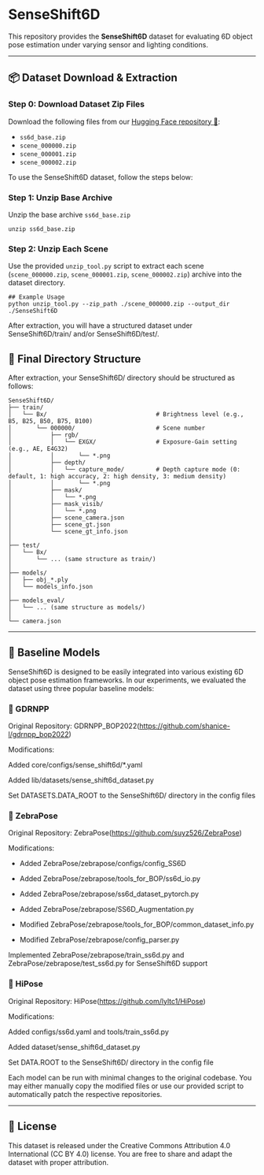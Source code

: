 # SenseShift6D
This repository provides the **SenseShift6D** dataset for evaluating 6D object pose estimation under varying sensor and lighting conditions.

---

## 📦 Dataset Download & Extraction
### Step 0: Download Dataset Zip Files
Download the following files from our [Hugging Face repository 🤗](https://huggingface.co/datasets/Yegyu/SenseShift6D):
- `ss6d_base.zip`
- `scene_000000.zip`
- `scene_000001.zip`
- `scene_000002.zip`
  
To use the SenseShift6D dataset, follow the steps below:

### Step 1: Unzip Base Archive
Unzip the base archive `ss6d_base.zip`
```
unzip ss6d_base.zip
```

### Step 2: Unzip Each Scene
Use the provided `unzip_tool.py` script to extract each scene (`scene_000000.zip`, `scene_000001.zip`, `scene_000002.zip`) archive into the dataset directory.
```
## Example Usage
python unzip_tool.py --zip_path ./scene_000000.zip --output_dir ./SenseShift6D
```
After extraction, you will have a structured dataset under SenseShift6D/train/ and/or SenseShift6D/test/.

## 📁 Final Directory Structure
After extraction, your SenseShift6D/ directory should be structured as follows:
```
SenseShift6D/
├── train/
│   └── Bx/                               # Brightness level (e.g., B5, B25, B50, B75, B100)
│       └── 000000/                       # Scene number
│           ├── rgb/
│           │   └── EXGX/                 # Exposure-Gain setting (e.g., AE, E4G32)
│           │       └── *.png             
│           ├── depth/
│           │   └── capture_mode/         # Depth capture mode (0: default, 1: high accuracy, 2: high density, 3: medium density)
│           │       └── *.png             
│           ├── mask/
│           │   └── *.png                 
│           ├── mask_visib/
│           │   └── *.png                 
│           ├── scene_camera.json         
│           ├── scene_gt.json             
│           └── scene_gt_info.json        
│
├── test/
│   └── Bx/
│       └── ... (same structure as train/)
│
├── models/
│   ├── obj_*.ply                     
│   └── models_info.json          
│
├── models_eval/
│   └── ... (same structure as models/)
│
└── camera.json                                             

```
___

## 🔧 Baseline Models
SenseShift6D is designed to be easily integrated into various existing 6D object pose estimation frameworks. In our experiments, we evaluated the dataset using three popular baseline models:

### 📌 GDRNPP
Original Repository: GDRNPP_BOP2022(https://github.com/shanice-l/gdrnpp_bop2022)

Modifications:

Added core/configs/sense_shift6d/*.yaml

Added lib/datasets/sense_shift6d_dataset.py

Set DATASETS.DATA_ROOT to the SenseShift6D/ directory in the config files

### 📌 ZebraPose
Original Repository: ZebraPose(https://github.com/suyz526/ZebraPose)

Modifications:

- Added ZebraPose/zebrapose/configs/config_SS6D

- Added ZebraPose/zebrapose/tools_for_BOP/ss6d_io.py

- Added ZebraPose/zebrapose/ss6d_dataset_pytorch.py

- Added ZebraPose/zebrapose/SS6D_Augmentation.py

- Modified ZebraPose/zebrapose/tools_for_BOP/common_dataset_info.py

- Modified ZebraPose/zebrapose/config_parser.py

Implemented ZebraPose/zebrapose/train_ss6d.py and ZebraPose/zebrapose/test_ss6d.py for SenseShift6D support

### 📌 HiPose
Original Repository: HiPose(https://github.com/lyltc1/HiPose)

Modifications:

Added configs/ss6d.yaml and tools/train_ss6d.py

Added dataset/sense_shift6d_dataset.py

Set DATA.ROOT to the SenseShift6D/ directory in the config file

Each model can be run with minimal changes to the original codebase. You may either manually copy the modified files or use our provided script to automatically patch the respective repositories.

---

## 📄 License
This dataset is released under the Creative Commons Attribution 4.0 International (CC BY 4.0) license.
You are free to share and adapt the dataset with proper attribution.
